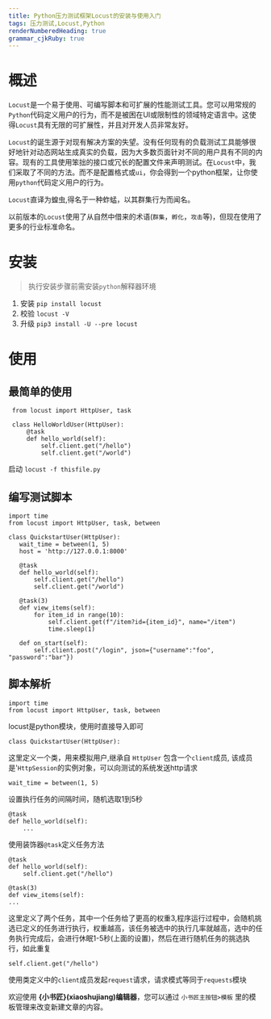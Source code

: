 ```yaml
---
title: Python压力测试框架Locust的安装与使用入门
tags: 压力测试,Locust,Python
renderNumberedHeading: true
grammar_cjkRuby: true
---
```

# 概述

`Locust`是一个易于使用、可编写脚本和可扩展的性能测试工具。您可以用常规的`Python`代码定义用户的行为，而不是被困在UI或限制性的领域特定语言中。这使得`Locust`具有无限的可扩展性，并且对开发人员非常友好。


`Locust`的诞生源于对现有解决方案的失望。没有任何现有的负载测试工具能够很好地针对动态网站生成真实的负载，因为大多数页面针对不同的用户具有不同的内容。现有的工具使用笨拙的接口或冗长的配置文件来声明测试。在`Locust`中，我们采取了不同的方法。而不是配置格式或`ui`，你会得到一个python框架，让你使用`python`代码定义用户的行为。

`Locust`直译为蝗虫,得名于一种蚱蜢，以其群集行为而闻名。

以前版本的`Locust`使用了从自然中借来的术语(`群集`，`孵化`，`攻击`等)，但现在使用了更多的行业标准命名。

# 安装

> 执行安装步骤前需安装`python`解释器环境

1. 安装
	`pip install locust`
2. 校验
   `locust -V`
3. 升级
   `pip3 install -U --pre locust`
   
   
  # 使用
  ## 最简单的使用
   ```
	from locust import HttpUser, task

	class HelloWorldUser(HttpUser):
		@task
		def hello_world(self):
			self.client.get("/hello")
			self.client.get("/world")
   ```
   启动
   `locust -f thisfile.py`
   
 ## 编写测试脚本
 
 ```
import time
from locust import HttpUser, task, between

class QuickstartUser(HttpUser):
    wait_time = between(1, 5)
	host = 'http://127.0.0.1:8000'

    @task
    def hello_world(self):
        self.client.get("/hello")
        self.client.get("/world")

    @task(3)
    def view_items(self):
        for item_id in range(10):
            self.client.get(f"/item?id={item_id}", name="/item")
            time.sleep(1)

    def on_start(self):
        self.client.post("/login", json={"username":"foo", "password":"bar"})

 ```
 
 ## 脚本解析
 ```
 import time
 from locust import HttpUser, task, between
 ```
 locust是python模块，使用时直接导入即可
 
 ```
 class QuickstartUser(HttpUser):
 ```
这里定义一个类，用来模拟用户,继承自 `HttpUser` 包含一个`client`成员, 该成员是'`HttpSession`的实例对象，可以向测试的系统发送http请求
```
wait_time = between(1, 5)
```

设置执行任务的间隔时间，随机选取1到5秒 
```
@task
def hello_world(self):
    ...
```

使用装饰器`@task`定义任务方法

```
@task
def hello_world(self):
    self.client.get("/hello")

@task(3)
def view_items(self):
...
```
这里定义了两个任务，其中一个任务给了更高的权重3,程序运行过程中，会随机挑选已定义的任务进行执行，权重越高，该任务被选中的执行几率就越高，选中的任务执行完成后，会进行休眠1-5秒(上面的设置)，然后在进行随机任务的挑选执行，如此重复
```
self.client.get("/hello")
```
使用类定义中的`client`成员发起`request`请求，请求模式等同于`requests`模块
 
 
 
 
 
 
 
 
欢迎使用 **{小书匠}(xiaoshujiang)编辑器**，您可以通过 `小书匠主按钮>模板` 里的模板管理来改变新建文章的内容。